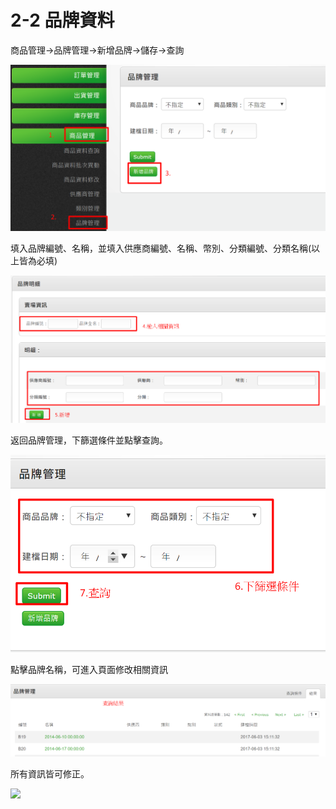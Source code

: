 # 2-2 品牌資料

商品管理→品牌管理→新增品牌→儲存→查詢

![](../.gitbook/assets/11.png)

填入品牌編號、名稱，並填入供應商編號、名稱、幣別、分類編號、分類名稱\(以上皆為必填\)

![](../.gitbook/assets/12.png)

返回品牌管理，下篩選條件並點擊查詢。

![](../.gitbook/assets/13.png)

點擊品牌名稱，可進入頁面修改相關資訊

![](../.gitbook/assets/14.png)

所有資訊皆可修正。

![](https://github.com/lifecomService/LifeERP_manuals/tree/c5f5cca33bca11311bde6512cab215b123ef8fd0/.gitbook/assets/image%20%28178%29.png)

